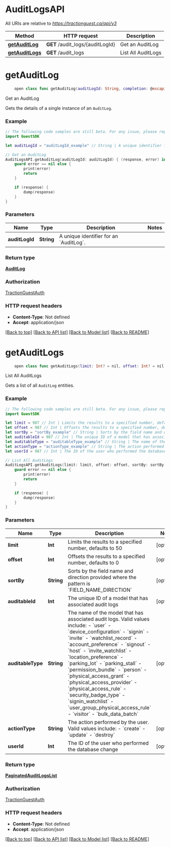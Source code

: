 # AuditLogsAPI

All URIs are relative to *https://tractionguest.ca/api/v3*

Method | HTTP request | Description
------------- | ------------- | -------------
[**getAuditLog**](AuditLogsAPI.md#getauditlog) | **GET** /audit_logs/{auditLogId} | Get an AuditLog
[**getAuditLogs**](AuditLogsAPI.md#getauditlogs) | **GET** /audit_logs | List All AuditLogs


# **getAuditLog**
```swift
    open class func getAuditLog(auditLogId: String, completion: @escaping (_ data: AuditLog?, _ error: Error?) -> Void)
```

Get an AuditLog

Gets the details of a single instance of an `AuditLog`.

### Example 
```swift
// The following code samples are still beta. For any issue, please report via http://github.com/OpenAPITools/openapi-generator/issues/new
import GuestSDK

let auditLogId = "auditLogId_example" // String | A unique identifier for an `AuditLog`.

// Get an AuditLog
AuditLogsAPI.getAuditLog(auditLogId: auditLogId) { (response, error) in
    guard error == nil else {
        print(error)
        return
    }

    if (response) {
        dump(response)
    }
}
```

### Parameters

Name | Type | Description  | Notes
------------- | ------------- | ------------- | -------------
 **auditLogId** | **String** | A unique identifier for an &#x60;AuditLog&#x60;. | 

### Return type

[**AuditLog**](AuditLog.md)

### Authorization

[TractionGuestAuth](../README.md#TractionGuestAuth)

### HTTP request headers

 - **Content-Type**: Not defined
 - **Accept**: application/json

[[Back to top]](#) [[Back to API list]](../README.md#documentation-for-api-endpoints) [[Back to Model list]](../README.md#documentation-for-models) [[Back to README]](../README.md)

# **getAuditLogs**
```swift
    open class func getAuditLogs(limit: Int? = nil, offset: Int? = nil, sortBy: String? = nil, auditableId: Int? = nil, auditableType: String? = nil, actionType: String? = nil, userId: Int? = nil, completion: @escaping (_ data: PaginatedAuditLogsList?, _ error: Error?) -> Void)
```

List All AuditLogs

Gets a list of all `AuditLog` entities.

### Example 
```swift
// The following code samples are still beta. For any issue, please report via http://github.com/OpenAPITools/openapi-generator/issues/new
import GuestSDK

let limit = 987 // Int | Limits the results to a specified number, defaults to 50 (optional)
let offset = 987 // Int | Offsets the results to a specified number, defaults to 0 (optional)
let sortBy = "sortBy_example" // String | Sorts by the field name and direction provided where the pattern is `FIELD_NAME_DIRECTION` (optional)
let auditableId = 987 // Int | The unique ID of a model that has associated audit logs (optional)
let auditableType = "auditableType_example" // String | The name of the model that has associated audit logs. Valid values include: - `user` - `device_configuration` - `signin` - `invite` - `watchlist_record` - `account_preference` - `signout` - `host` - `invite_watchlist` - `location_preference` - `parking_lot` - `parking_stall` - `permission_bundle` - `person` - `physical_access_grant` - `physical_access_provider` - `physical_access_rule` - `security_badge_type` - `signin_watchlist` - `user_group_physical_access_rule` - `visitor` - `bulk_data_batch`  (optional)
let actionType = "actionType_example" // String | The action performed by the user. Valid values include: - `create` - `update` - `destroy`  (optional)
let userId = 987 // Int | The ID of the user who performed the database change (optional)

// List All AuditLogs
AuditLogsAPI.getAuditLogs(limit: limit, offset: offset, sortBy: sortBy, auditableId: auditableId, auditableType: auditableType, actionType: actionType, userId: userId) { (response, error) in
    guard error == nil else {
        print(error)
        return
    }

    if (response) {
        dump(response)
    }
}
```

### Parameters

Name | Type | Description  | Notes
------------- | ------------- | ------------- | -------------
 **limit** | **Int** | Limits the results to a specified number, defaults to 50 | [optional] 
 **offset** | **Int** | Offsets the results to a specified number, defaults to 0 | [optional] 
 **sortBy** | **String** | Sorts by the field name and direction provided where the pattern is &#x60;FIELD_NAME_DIRECTION&#x60; | [optional] 
 **auditableId** | **Int** | The unique ID of a model that has associated audit logs | [optional] 
 **auditableType** | **String** | The name of the model that has associated audit logs. Valid values include: - &#x60;user&#x60; - &#x60;device_configuration&#x60; - &#x60;signin&#x60; - &#x60;invite&#x60; - &#x60;watchlist_record&#x60; - &#x60;account_preference&#x60; - &#x60;signout&#x60; - &#x60;host&#x60; - &#x60;invite_watchlist&#x60; - &#x60;location_preference&#x60; - &#x60;parking_lot&#x60; - &#x60;parking_stall&#x60; - &#x60;permission_bundle&#x60; - &#x60;person&#x60; - &#x60;physical_access_grant&#x60; - &#x60;physical_access_provider&#x60; - &#x60;physical_access_rule&#x60; - &#x60;security_badge_type&#x60; - &#x60;signin_watchlist&#x60; - &#x60;user_group_physical_access_rule&#x60; - &#x60;visitor&#x60; - &#x60;bulk_data_batch&#x60;  | [optional] 
 **actionType** | **String** | The action performed by the user. Valid values include: - &#x60;create&#x60; - &#x60;update&#x60; - &#x60;destroy&#x60;  | [optional] 
 **userId** | **Int** | The ID of the user who performed the database change | [optional] 

### Return type

[**PaginatedAuditLogsList**](PaginatedAuditLogsList.md)

### Authorization

[TractionGuestAuth](../README.md#TractionGuestAuth)

### HTTP request headers

 - **Content-Type**: Not defined
 - **Accept**: application/json

[[Back to top]](#) [[Back to API list]](../README.md#documentation-for-api-endpoints) [[Back to Model list]](../README.md#documentation-for-models) [[Back to README]](../README.md)

